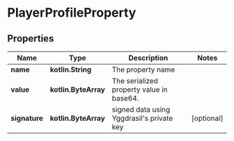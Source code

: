 
# PlayerProfileProperty

## Properties
Name | Type | Description | Notes
------------ | ------------- | ------------- | -------------
**name** | **kotlin.String** | The property name | 
**value** | **kotlin.ByteArray** | The serialized property value in base64. | 
**signature** | **kotlin.ByteArray** | signed data using Yggdrasil&#39;s private key |  [optional]



